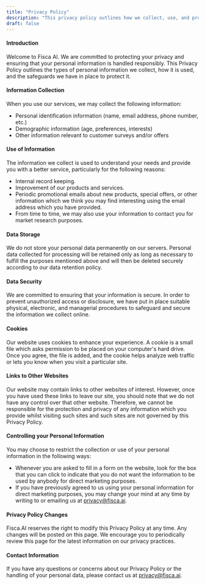 ```yaml
---
title: "Privacy Policy"
description: "This privacy policy outlines how we collect, use, and protect the personal information of our users."
draft: false
---
```


#### Introduction

Welcome to Fisca AI. We are committed to protecting your privacy and ensuring that your personal information is handled responsibly. This Privacy Policy outlines the types of personal information we collect, how it is used, and the safeguards we have in place to protect it.

#### Information Collection

When you use our services, we may collect the following information:

- Personal identification information (name, email address, phone number, etc.)
- Demographic information (age, preferences, interests)
- Other information relevant to customer surveys and/or offers

#### Use of Information

The information we collect is used to understand your needs and provide you with a better service, particularly for the following reasons:

- Internal record keeping.
- Improvement of our products and services.
- Periodic promotional emails about new products, special offers, or other information which we think you may find interesting using the email address which you have provided.
- From time to time, we may also use your information to contact you for market research purposes.

#### Data Storage

We do not store your personal data permanently on our servers. Personal data collected for processing will be retained only as long as necessary to fulfill the purposes mentioned above and will then be deleted securely according to our data retention policy.

#### Data Security

We are committed to ensuring that your information is secure. In order to prevent unauthorized access or disclosure, we have put in place suitable physical, electronic, and managerial procedures to safeguard and secure the information we collect online.

#### Cookies

Our website uses cookies to enhance your experience. A cookie is a small file which asks permission to be placed on your computer's hard drive. Once you agree, the file is added, and the cookie helps analyze web traffic or lets you know when you visit a particular site.

#### Links to Other Websites

Our website may contain links to other websites of interest. However, once you have used these links to leave our site, you should note that we do not have any control over that other website. Therefore, we cannot be responsible for the protection and privacy of any information which you provide whilst visiting such sites and such sites are not governed by this Privacy Policy.

#### Controlling your Personal Information

You may choose to restrict the collection or use of your personal information in the following ways:

- Whenever you are asked to fill in a form on the website, look for the box that you can click to indicate that you do not want the information to be used by anybody for direct marketing purposes.
- If you have previously agreed to us using your personal information for direct marketing purposes, you may change your mind at any time by writing to or emailing us at [privacy@fisca.ai](mailto:privacy@fisca.ai).

#### Privacy Policy Changes

Fisca.AI reserves the right to modify this Privacy Policy at any time. Any changes will be posted on this page. We encourage you to periodically review this page for the latest information on our privacy practices.

#### Contact Information

If you have any questions or concerns about our Privacy Policy or the handling of your personal data, please contact us at [privacy@fisca.ai](mailto:privacy@fisca.ai).
